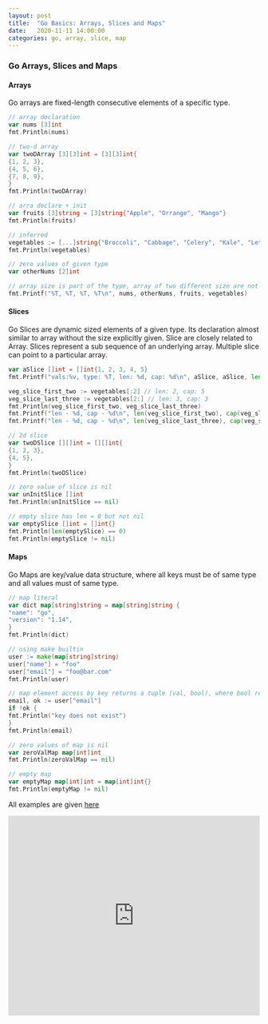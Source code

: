 ```yaml
---
layout: post
title:  "Go Basics: Arrays, Slices and Maps"
date:   2020-11-11 14:00:00
categories: go, array, slice, map
---
```

### Go Arrays, Slices and Maps

#### Arrays
Go arrays are fixed-length consecutive elements of a specific type.

```go
// array declaration
var nums [3]int
fmt.Println(nums)

// two-d array
var twoDArray [3][3]int = [3][3]int{
{1, 2, 3},
{4, 5, 6},
{7, 8, 9},
}
fmt.Println(twoDArray)

// arra declare + init
var fruits [3]string = [3]string{"Apple", "Orrange", "Mango"}
fmt.Println(fruits)

// inferred
vegetables := [...]string{"Broccoli", "Cabbage", "Celery", "Kale", "Lettuce"}
fmt.Println(vegetables)

// zero values of given type
var otherNums [2]int

// array size is part of the type, array of two different size are not comparable
fmt.Printf("%T, %T, %T, %T\n", nums, otherNums, fruits, vegetables)
```

#### Slices
Go Slices are dynamic sized elements of a given type. Its declaration almost similar to array without the size explicitly given. Slice are closely related to Array. Slices represent a sub sequence of an underlying array. Multiple slice can point to a particular array.
```go
var aSlice []int = []int{1, 2, 3, 4, 5}
fmt.Printf("vals:%v, type: %T, len: %d, cap: %d\n", aSlice, aSlice, len(aSlice), cap(aSlice))

veg_slice_first_two := vegetables[:2] // len: 2, cap: 5
veg_slice_last_three := vegetables[2:] // len: 3, cap: 3
fmt.Println(veg_slice_first_two, veg_slice_last_three)
fmt.Printf("len - %d, cap - %d\n", len(veg_slice_first_two), cap(veg_slice_first_two))
fmt.Printf("len - %d, cap - %d\n", len(veg_slice_last_three), cap(veg_slice_last_three))

// 2d slice
var twoDSlice [][]int = [][]int{
{1, 2, 3},
{4, 5},
}
fmt.Println(twoDSlice)

// zero value of slice is nil
var unInitSlice []int
fmt.Println(unInitSlice == nil)

// empty slice has len = 0 but not nil
var emptySlice []int = []int{}
fmt.Println(len(emptySlice) == 0)
fmt.Println(emptySlice != nil)
```

#### Maps
Go Maps are key/value data structure, where all keys must be of same type and all values must of same type.
```go
// map literal
var dict map[string]string = map[string]string {
"name": "go",
"version": "1.14",
}
fmt.Println(dict)

// using make builtin
user := make(map[string]string)
user["name"] = "foo"
user["email"] = "foo@bar.com"
fmt.Println(user)

// map element access by key returns a tuple (val, bool), where bool represents key exists or not
email, ok := user["email"]
if !ok {
fmt.Println("key does not exist")
}
fmt.Println(email)

// zero values of map is nil
var zeroValMap map[int]int
fmt.Println(zeroValMap == nil)

// empty map
var emptyMap map[int]int = map[int]int{}
fmt.Println(emptyMap != nil)
```

All examples are given [here](https://repl.it/@ShaikhulIslam/goarraysslicesmaps)

<iframe height="400px" width="100%" src="https://repl.it/@ShaikhulIslam/goarraysslicesmaps?lite=true" scrolling="no" frameborder="no" allowtransparency="true" allowfullscreen="true" sandbox="allow-forms allow-pointer-lock allow-popups allow-same-origin allow-scripts allow-modals"></iframe>